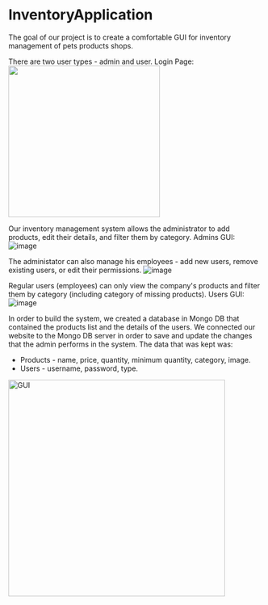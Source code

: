 # InventoryApplication
The goal of our project is to create a comfortable GUI for inventory management of pets products shops.

There are two user types - admin and user.
Login Page:
<img src="https://user-images.githubusercontent.com/105801035/176411348-73b3e9d8-e8ca-43c4-97ba-83891bd540a0.png" width="300" height="300"/>


Our inventory management system allows the administrator to add products, edit their details, and filter them by category. 
Admins GUI:
![image](https://user-images.githubusercontent.com/105801035/176411504-41abb69a-7871-4334-bc03-8173085be05c.png)

The administator can also manage his employees - add new users, remove existing users, or edit their permissions.
![image](https://user-images.githubusercontent.com/105801035/176411682-7bd5765f-aac8-48a8-87af-e6ba1a6be7f7.png)


Regular users (employees) can only view the company's products and filter them by category (including category of missing products).
Users GUI:
![image](https://user-images.githubusercontent.com/105801035/176411611-02be88bf-2542-4b38-8770-3f6cb528d128.png)


In order to build the system, we created a database in Mongo DB that contained the products list and the details of the users. We connected our website to the Mongo DB server in order to save and update the changes that the admin performs in the system.
The data that was kept was:
* Products - name, price, quantity, minimum quantity, category, image.
* Users - username, password, type.




<img width="429" alt="GUI" src="https://user-images.githubusercontent.com/105801035/169852871-59279571-419d-48ec-ab09-e1ed34c6477d.png">
